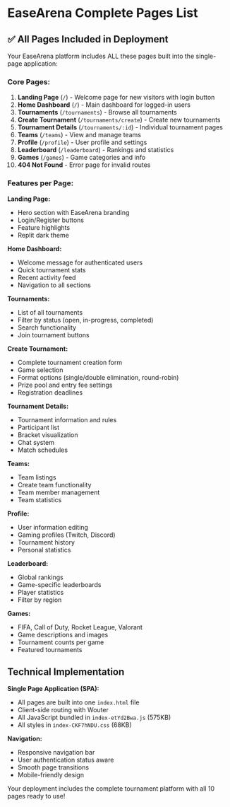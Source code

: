 # EaseArena Complete Pages List

## ✅ All Pages Included in Deployment

Your EaseArena platform includes ALL these pages built into the single-page application:

### **Core Pages:**
1. **Landing Page** (`/`) - Welcome page for new visitors with login button
2. **Home Dashboard** (`/`) - Main dashboard for logged-in users
3. **Tournaments** (`/tournaments`) - Browse all tournaments
4. **Create Tournament** (`/tournaments/create`) - Create new tournaments
5. **Tournament Details** (`/tournaments/:id`) - Individual tournament pages
6. **Teams** (`/teams`) - View and manage teams
7. **Profile** (`/profile`) - User profile and settings
8. **Leaderboard** (`/leaderboard`) - Rankings and statistics
9. **Games** (`/games`) - Game categories and info
10. **404 Not Found** - Error page for invalid routes

### **Features per Page:**

**Landing Page:**
- Hero section with EaseArena branding
- Login/Register buttons
- Feature highlights
- Replit dark theme

**Home Dashboard:**
- Welcome message for authenticated users
- Quick tournament stats
- Recent activity feed
- Navigation to all sections

**Tournaments:**
- List of all tournaments
- Filter by status (open, in-progress, completed)
- Search functionality
- Join tournament buttons

**Create Tournament:**
- Complete tournament creation form
- Game selection
- Format options (single/double elimination, round-robin)
- Prize pool and entry fee settings
- Registration deadlines

**Tournament Details:**
- Tournament information and rules
- Participant list
- Bracket visualization
- Chat system
- Match schedules

**Teams:**
- Team listings
- Create team functionality
- Team member management
- Team statistics

**Profile:**
- User information editing
- Gaming profiles (Twitch, Discord)
- Tournament history
- Personal statistics

**Leaderboard:**
- Global rankings
- Game-specific leaderboards
- Player statistics
- Filter by region

**Games:**
- FIFA, Call of Duty, Rocket League, Valorant
- Game descriptions and images
- Tournament counts per game
- Featured tournaments

## Technical Implementation

**Single Page Application (SPA):**
- All pages are built into one `index.html` file
- Client-side routing with Wouter
- All JavaScript bundled in `index-etYd2Bwa.js` (575KB)
- All styles in `index-CKF7hNDU.css` (68KB)

**Navigation:**
- Responsive navigation bar
- User authentication status aware
- Smooth page transitions
- Mobile-friendly design

Your deployment includes the complete tournament platform with all 10 pages ready to use!